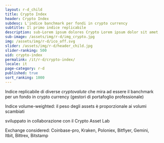 ```yaml
---
layout: r-d_child
title: Crypto Index
header: Crypto Index
subdesc: L'indice banchmark per fondi in crypto currency
subtitle: Il primo indice replicabile 
description: sub-Lorem ipsum dolores Crypto Lorem ipsum dolor sit amet, consectetur adipiscing elit. In mattis malesuada pellentesque. Phasellus turpis enim, dignissim non mollis vel, dictum ut augue. Phasellus commodo luctus elit non porta. Mauris eleifend libero sollicitudin velit lobortis, quis tristique nibh fringilla. Pellentesque eu metus euismod, hendrerit neque sed, pellentesque felis. Nam eget mi et neque congue porttitor. Nunc tincidunt metus nec tortor cursus, id faucibus nisi commodo. Integer condimentum diam odio, in fringilla risus dapibus vitae. Nulla nec odio sit amet risus ullamcorper lobortis. Suspendisse ut nisi a arcu ultrices efficitur. Integer odio eros, consectetur sit amet dui ut, pulvinar tristique velit.
sub-image: /assets/img/r-d/img_crypto.jpg
img: /assets/img/r-d/ico_off.svg
slider: /assets/img/r-d/header_child.jpg
slider-ranking: 500
uid: crypto-index
permalink: /it/r-d/crypto-index/
locale: it
page-category: r-d
published: true
sort_ranking: 1000
---
```


Indice replicabile di diverse *cryptovalute* che mira ad essere il banchmark per un fondo in crypto currency (gestori di portafoglio professionale)

Indice volume-weighted: il peso degli assets è proporzionale ai volumi scambiati

sviluppato in collaborazione con il Crypto Asset Lab

Exchange considered:
Coinbase-pro, Kraken,
Poloniex, Bitflyer,
Gemini, Itbit, Bittrex,
Bitstamp
